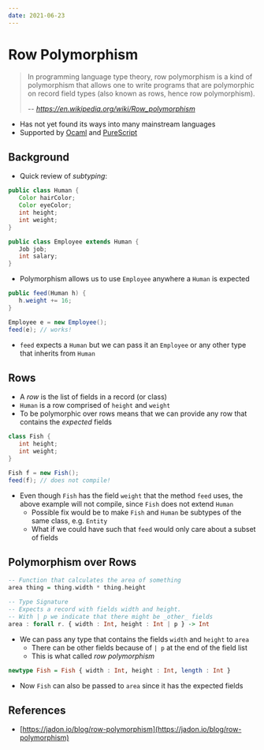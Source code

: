 ```yaml
---
date: 2021-06-23
---
```


# Row Polymorphism

> In programming language type theory, row polymorphism is a kind of polymorphism that allows one to write programs that are polymorphic on record field types (also known as rows, hence row polymorphism).
> 
> -- <cite>https://en.wikipedia.org/wiki/Row_polymorphism</cite>

- Has not yet found its ways into many mainstream languages
- Supported by [Ocaml](https://ocaml.org/) and [PureScript](https://www.purescript.org/)

## Background

- Quick review of _subtyping_:

```java
public class Human {
   Color hairColor;
   Color eyeColor;
   int height;
   int weight;
}

public class Employee extends Human {
   Job job;
   int salary;
}
```

- Polymorphism allows us to use `Employee` anywhere a `Human` is expected

```java
public feed(Human h) {
   h.weight += 16;
}

Employee e = new Employee();
feed(e); // works!
```

- `feed` expects a `Human` but we can pass it an `Employee` or any other type that inherits from `Human`

## Rows

- A _row_ is the list of fields in a record (or class)
- `Human` is a row comprised of `height` and `weight`
- To be polymorphic over rows means that we can provide any row that contains the _expected_ fields

```java
class Fish {
   int height;
   int weight;
}

Fish f = new Fish();
feed(f); // does not compile!
```

- Even though `Fish` has the field `weight` that the method `feed` uses, the above example will not compile, since `Fish` does not extend `Human`
  - Possible fix would be to make `Fish` and `Human` be subtypes of the same class, e.g. `Entity`
  - What if we could have such that `feed` would only care about a subset of fields

## Polymorphism over Rows

```hs
-- Function that calculates the area of something
area thing = thing.width * thing.height
```

```hs
-- Type Signature
-- Expects a record with fields width and height.
-- With | p we indicate that there might be _other_ fields
area : forall r. { width : Int, height : Int | p } -> Int
```

- We can pass any type that contains the fields `width` and `height` to `area`
  - There can be other fields because of `| p` at the end of the field list
  - This is what called _row polymorphism_

```hs
newtype Fish = Fish { width : Int, height : Int, length : Int }
```

- Now `Fish` can also be passed to `area` since it has the expected fields

## References

- [https://jadon.io/blog/row-polymorphism](https://jadon.io/blog/row-polymorphism)
